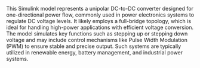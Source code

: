 This Simulink model represents a unipolar DC-to-DC converter designed for one-directional power flow, commonly used in power electronics systems to regulate DC voltage levels. It likely employs a full-bridge topology, which is ideal for handling high-power applications with efficient voltage conversion. The model simulates key functions such as stepping up or stepping down voltage and may include control mechanisms like Pulse Width Modulation (PWM) to ensure stable and precise output. Such systems are typically utilized in renewable energy, battery management, and industrial power systems.

